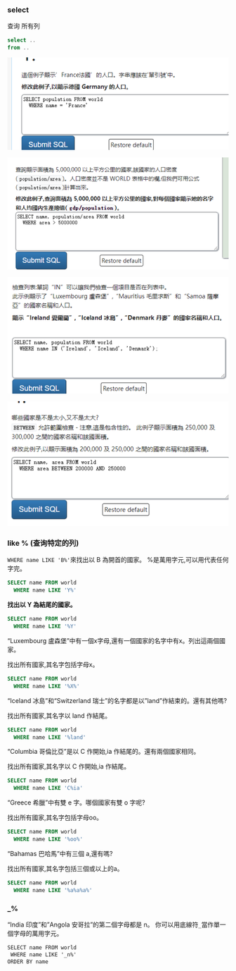 ### select

查询 所有列

```sql
select ..
from ..
```

![](./images/微信截图_20221021150432.png)

![](./images/微信截图_20221021150450.png)

![](./images/微信截图_20221021150459.png)

![](./images/微信截图_20221021150505.png)

### like %   (查询特定的列)

`WHERE name LIKE 'B%'`來找出以 B 為開首的國家。
%是萬用字元,可以用代表任何字完。

```sql
SELECT name FROM world
  WHERE name LIKE 'Y%'
```

**找出以 Y 為結尾的國家。**

```sql
SELECT name FROM world
  WHERE name LIKE '%Y'
```

“Luxembourg 盧森堡”中有一個x字母,還有一個國家的名字中有x。列出這兩個國家。

找出所有國家,其名字包括字母x。

```sql
SELECT name FROM world
  WHERE name LIKE '%X%'
```

“Iceland 冰島”和“Switzerland 瑞士”的名字都是以”land”作結束的。還有其他嗎?

找出所有國家,其名字以 land 作結尾。

```sql
SELECT name FROM world
  WHERE name LIKE '%land'
```

“Columbia 哥倫比亞”是以 C 作開始,ia 作結尾的。還有兩個國家相同。

找出所有國家,其名字以 C 作開始,ia 作結尾。

```sql
SELECT name FROM world
  WHERE name LIKE 'C%ia'
```

“Greece 希臘”中有雙 e 字。哪個國家有雙 o 字呢?

找出所有國家,其名字包括字母oo。

```sql
SELECT name FROM world
  WHERE name LIKE '%oo%'
```

“Bahamas 巴哈馬”中有三個 a,還有嗎?

找出所有國家,其名字包括三個或以上的a。

```sql
SELECT name FROM world
  WHERE name LIKE '%a%a%a%'
```

### _%

“India 印度”和”Angola 安哥拉”的第二個字母都是 n。
你可以用底線符`_`當作單一個字母的萬用字元。

```
SELECT name FROM world
 WHERE name LIKE '_n%'
ORDER BY name
```
